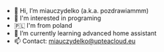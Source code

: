 - 👋 Hi, I’m miauczydelko (a.k.a. pozdrawiammm)
- 👀 I'm interested in programing
- 🇵🇱 I'm from poland
- 🌱 I’m currently learning advanced home assistant
- 📫 Contact: miauczydelko@upteacloud.eu
